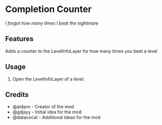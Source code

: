 # Completion Counter
*I forgot how many times I beat the nightmare*

## Features
Adds a counter to the LevelInfoLayer for how many times you beat a level

## Usage
1. Open the LevelInfoLayer of a level.

## Credits
- @at4pm - Creator of the mod
- @gdjayy - Initial idea for the mod
- @datacocat - Additional ideas for the mod